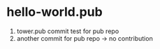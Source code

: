 
# hello-world.pub

1. tower.pub commit test for pub repo
2. another commit for pub repo -> no contribution
